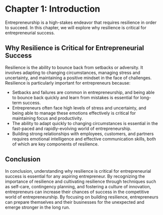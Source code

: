 Chapter 1: Introduction
=======================

Entrepreneurship is a high-stakes endeavor that requires resilience in order to succeed. In this chapter, we will explore why resilience is critical for entrepreneurial success.

Why Resilience is Critical for Entrepreneurial Success
------------------------------------------------------

Resilience is the ability to bounce back from setbacks or adversity. It involves adapting to changing circumstances, managing stress and uncertainty, and maintaining a positive mindset in the face of challenges. Resilience is particularly important for entrepreneurs because:

* Setbacks and failures are common in entrepreneurship, and being able to bounce back quickly and learn from mistakes is essential for long-term success.
* Entrepreneurs often face high levels of stress and uncertainty, and being able to manage these emotions effectively is critical for maintaining focus and productivity.
* The ability to adapt quickly to changing circumstances is essential in the fast-paced and rapidly-evolving world of entrepreneurship.
* Building strong relationships with employees, customers, and partners requires emotional intelligence and effective communication skills, both of which are key components of resilience.

Conclusion
----------

In conclusion, understanding why resilience is critical for entrepreneurial success is essential for any aspiring entrepreneur. By recognizing the importance of resilience and cultivating resilience through techniques such as self-care, contingency planning, and fostering a culture of innovation, entrepreneurs can increase their chances of success in the competitive world of entrepreneurship. By focusing on building resilience, entrepreneurs can prepare themselves and their businesses for the unexpected and emerge stronger in the long run.
